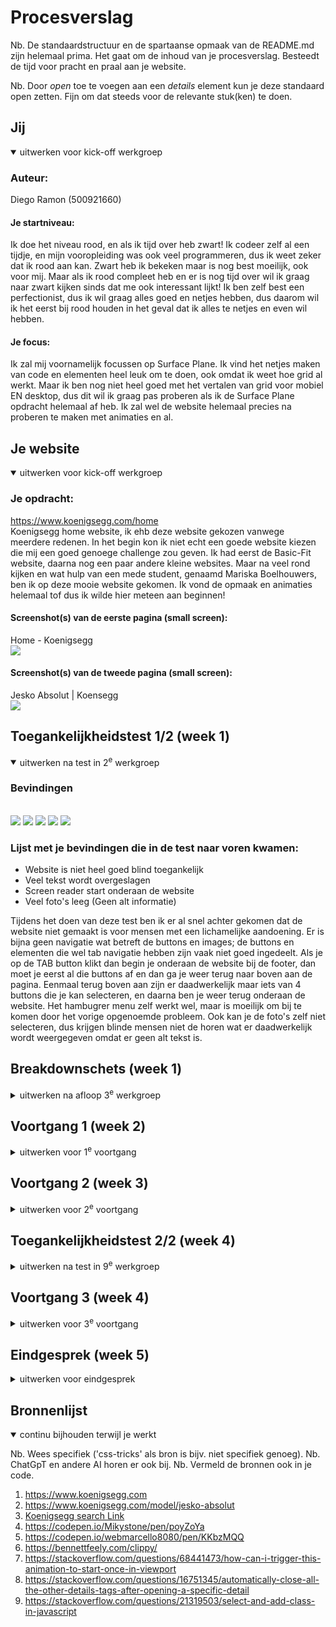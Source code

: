 # Procesverslag

Nb. De standaardstructuur en de spartaanse opmaak van de README.md zijn helemaal prima. Het gaat om de inhoud van je procesverslag. Besteedt de tijd voor pracht en praal aan je website.

Nb. Door *open* toe te voegen aan een *details* element kun je deze standaard open zetten. Fijn om dat steeds voor de relevante stuk(ken) te doen.





## Jij

<details open>
  <summary>uitwerken voor kick-off werkgroep</summary>

  ### Auteur:
  Diego Ramon (500921660)

  #### Je startniveau:
  Ik doe het niveau rood, en als ik tijd over heb zwart! Ik codeer zelf al een tijdje, en mijn vooropleiding was ook veel programmeren, dus ik weet zeker dat ik rood aan kan. Zwart heb ik bekeken maar is nog best moeilijk, ook voor mij. Maar als ik rood compleet heb en er is nog tijd over wil ik graag naar zwart kijken sinds dat me ook interessant lijkt! Ik ben zelf best een perfectionist, dus ik wil graag alles goed en netjes hebben, dus daarom wil ik het eerst bij rood houden in het geval dat ik alles te netjes en even wil hebben.

  #### Je focus:
  Ik zal mij voornamelijk focussen op Surface Plane. Ik vind het netjes maken van code en elementen heel leuk om te doen, ook omdat ik weet hoe grid al werkt. Maar ik ben nog niet heel goed met het vertalen van grid voor mobiel EN desktop, dus dit wil ik graag pas proberen als ik de Surface Plane opdracht helemaal af heb. Ik zal wel de website helemaal precies na proberen te maken met animaties en al.
 
</details>





## Je website

<details open>
  <summary>uitwerken voor kick-off werkgroep</summary>

  ### Je opdracht:
  https://www.koenigsegg.com/home <br>
  Koenigsegg home website, ik ehb deze website gekozen vanwege meerdere redenen. In het begin kon ik niet echt een goede website kiezen die mij een goed genoege challenge zou geven. Ik had eerst de Basic-Fit website, daarna nog een paar andere kleine websites. Maar na veel rond kijken en wat hulp van een mede student, genaamd Mariska Boelhouwers, ben ik op deze mooie website gekomen. Ik vond de opmaak en animaties helemaal tof dus ik wilde hier meteen aan beginnen!

  #### Screenshot(s) van de eerste pagina (small screen): 
  
  Home - Koenigsegg <br>
  <img src="readme-images/HomePage.png">

  #### Screenshot(s) van de tweede pagina (small screen):
  Jesko Absolut | Koensegg <br>
  <img src="readme-images/JeskoPage.png">
 
</details>



## Toegankelijkheidstest 1/2 (week 1)

<details open>
  <summary>uitwerken na test in 2<sup>e</sup> werkgroep</summary>

  ### Bevindingen
  <br>

  <img src="readme-images/Checklist/Test1/Diego_Ramon_210_WCAG_Checklist_Week1_Page_1.png">

  <img src="readme-images/Checklist/Test1/Diego_Ramon_210_WCAG_Checklist_Week1_Page_2.png">

  <img src="readme-images/Checklist/Test1/Diego_Ramon_210_WCAG_Checklist_Week1_Page_3.png">

  <img src="readme-images/Checklist/Test1/Diego_Ramon_210_WCAG_Checklist_Week1_Page_4.png">

  <img src="readme-images/Checklist/Test1/Diego_Ramon_210_WCAG_Checklist_Week1_Page_5.png">
  
  ### Lijst met je bevindingen die in de test naar voren kwamen:
  - Website is niet heel goed blind toegankelijk
  - Veel tekst wordt overgeslagen
  - Screen reader start onderaan de website
  - Veel foto's leeg (Geen alt informatie)

  Tijdens het doen van deze test ben ik er al snel achter gekomen dat de website niet gemaakt is voor mensen met een lichamelijke aandoening. Er is bijna geen navigatie wat betreft de buttons en images; de buttons en elementen die wel tab navigatie hebben zijn vaak niet goed ingedeelt. Als je op de TAB button klikt dan begin je onderaan de website bij de footer, dan moet je eerst al die buttons af en dan ga je weer terug naar boven aan de pagina. Eenmaal terug boven aan zijn er daadwerkelijk maar iets van 4 buttons die je kan selecteren, en daarna ben je weer terug onderaan de website.
  Het hambugrer menu zelf werkt wel, maar is moeilijk om bij te komen door het vorige opgenoemde probleem.
  Ook kan je de foto's zelf niet selecteren, dus krijgen blinde mensen niet de horen wat er daadwerkelijk wordt weergegeven omdat er geen alt tekst is.
</details>



## Breakdownschets (week 1)

<details>
  <summary>uitwerken na afloop 3<sup>e</sup> werkgroep</summary>

  ### de hele pagina: 
  <img src="readme-images/SchetsUitwerkingPagina1.png">
  

  ### dynamisch deel (bijv menu): 
  <img src="readme-images/DynamischDeel1.png">

  ### wellicht nog een dynamisch deel (bijv filter): 
  <img src="readme-images/DynamischDeel2.png">
  <br>
  Ik heb voor de eerste paar schetsen de meest belangrijke onderdelen uitgewerkt die niet vaak worden herhaalt of uniek van zichzelf zijn op de pagina's die ik heb uitgekozen. Ik heb van de eerst pagina twee screenshots uitgewerkt waar je duidelijk kan zien welke elementen waar worden gebruikt. De eerste foto is de aller erste section die je krijgt te zien als je de website net bezoekt, dit bestaat uit een logo, menu, een h1 en een button. Daarna krijg je de tweede section te zien op de tweede foto, en dit zijn showcases van autos met button die lijden naar andere fotos en buttons van auto's.
  Voor de tweede pagina heb ik drie screenshots uitgewerkt die alle drie uniek zijn. De eerste foto is van de aller eerste section van die pagina, dit is wat je als eerst krijgt te zien als je deze pagina bezoekt. Daarna de tweede section, dit is voornamelijk tekst en informatie, en de derde seciton is een foto met een h2
</details>





## Voortgang 1 (week 2)

<details>
  <summary>uitwerken voor 1<sup>e</sup> voortgang</summary>

  ### Stand van zaken
  hier dit ging goed & dit was lastig (neem ook screenshots op van delen van je website en code)

  Ik vond dat het programmeren en bedenken van code zelf zeer goed ging, ik had weinig problemen tot nu toe en kon alles vrij makkelijk doen, mijn opbouw van de website gaat ook zeer snel en heeft op dit moment een zeer goede snelheid waar ik blij mee ben. Ook vind ik dat het programmeren met grid heel goed is gegaan. Door het grid systeem is de hele website bouwen 100x makkelijker geworden.
  <br>
  ### Grid Sections
  <img src="readme-images/GridSection.png">

  ### Header Code
  <img src="readme-images/HeaderCode.png">

  ### Javascript for Hamburger Menu
  <img src="readme-images/MenuJavascript.png">

  ### Agenda voor meeting
  samen met je groepje opstellen

  | Diego          | Chanel             | Yasmine        | -                |
  | ---            | ---                | ---            | ---              |
  | Hamburger menu | Headings           | algemene check | ---              |
  | headings       | Opmaak             | ...            | ---              |
  | ...            | Algemeen check     | ...            | ...              |


  ### Verslag van meeting
  hier na afloop snel de uitkomsten van de meeting vastleggen

  - Let voornamelij op de heading types
  - Alt tekst
  - Hamburger menu maken
<br>
In het algemeen zag de website er al zeer goed uit en was Ivo zeer blijh met de progressie, hij vond wel dat de github read.me er best leeg uitzag en vond da tik er meer an moet zitten. Verder moet ik in het vervolg beter opletten op welke headings ik gebruik. Nu heb ik meerdere h2's of h3's op verkeerde volgorde staan terwijl er een duidelijke hierarchie is voor deze elementen. Ook kreeg ik antwoord op mijn vraag wat betreft de hamburger menu's, maar dit kan ik gewoon maken zonder problemen.
<br>

### Klein overzicht van de meeting
- Maak de code goed semantisch, voornamelijk de HTML
- Toegankelijkheidstest mag meer uitgebreid
- Niet alles in lijstjes doen
- Voeg maar eenmaal een H1 toe bovenaan de pagina
- In elke section H2 gebruiker
- H3 pas in of onder een H2 gebruiken
- Classes en ID's alleen waar nodig is

</details>





## Voortgang 2 (week 3)

<details>
  <summary>uitwerken voor 2<sup>e</sup> voortgang</summary>

  ### Stand van zaken
  Tot nu toe verloopt het coderen van mijn hele websites verassend soepel, ik heb nog geen problemen gehad en alles verloopt precies zoals ik wil. Ik heb het wel druk, dus het tempo is minder hoog dan gewilt, maar de progressie gaat goed en zoals het nu verloopt hebben de student-assistenten er vol vertrouwen in dat ik het haal.

  Ik vond het persoonlijk heel leuk om weer een goed werkende hamburger menu te maken, ik had alleen zelf nog een paar vragen hoe ik een goede animatie kon toevoegen. Ik heb al basis kennis over animeren, maar deze animatie was meer advanced dan ik gewend ben, dus ik had daar zeker hulp bij nodig.

  Het opbouwern van de website zelf ging ook verassend goed, het idee van eerst de content erin zetten en dan stylen ging verassend goed. Ik had hier en daar wat elementen waar ik wat langer mee bezig was, maar tot nu toe had ik geen onderwerpen waar ik dagen lang aan vast ben blijven zitten

  Ik ben voor nu van plan om meerdere animaties te maken voor op de website, dat houd in:
  - Een open animatie voor het hamburger menu
  - Een OnScroll animatie die ervoor zorgt dat de text tevoorschijn komt
  - Een OnScroll Animatie die ervoor zorgt dat image tevoorschijn komen.
  - Kleine animaties zoals transitions of andere kleine overgangen waar keyframes voor nodig zijn

  ### Agenda voor meeting
  samen met je groepje opstellen

  | Diego          | Chanel             | Yasmine        | -                |
  | ---            | ---                | ---            | ---              |
  | Animaties      | Headings           | algemene check | ---              |
  | ...            | Opmaak             | ...            | ---              |
  | ...            | Algemeen check     | ...            | ...              |


  ### Verslag van meeting
  hier na afloop snel de uitkomsten van de meeting vastleggen

  - Tips over animaties gekregen, ik heb een goede website gekregen die ik kan gebruiken! (Staat bij de bronnenlijst)
  - Kort over de code heen gegaan
  - Meegekeken hoe je een carousel goed automatisch kon maken.

</details>





## Toegankelijkheidstest 2/2 (week 4)

<details>
  <summary>uitwerken na test in 9<sup>e</sup> werkgroep</summary>

  <img src="readme-images/Checklist/Test2/Diego_Ramon_210_WCAG_Checklist_Week1_Page_1.png">

  <img src="readme-images/Checklist/Test2/Diego_Ramon_210_WCAG_Checklist_Week1_Page_2.png">

  <img src="readme-images/Checklist/Test2/Diego_Ramon_210_WCAG_Checklist_Week1_Page_3.png">

  <img src="readme-images/Checklist/Test2/Diego_Ramon_210_WCAG_Checklist_Week1_Page_4.png">

  <img src="readme-images/Checklist/Test2/Diego_Ramon_210_WCAG_Checklist_Week1_Page_5.png">
  
  ### Bevindingen
  Lijst met je bevindingen die in de test naar voren kwamen:
  <br>
  - Ik heb mijn website goed verwerkt wat betreft toegankelijkheid.
  - Er missen hier en daar nog een paar elementen maar alles loopt goed bij (Er missen een paar buttons)
  - Ik kon niet de hele checklist afvinken omdat de pagina's die ik heb gekozen niet alle elementen bevatten die ik moet uittesten (Videos, gifs, etc.)
  - Alt teksten zijn wel aanwezig.
  - Ik heb een logische volgorde toegevoegd aan mijn buttons, op de originele pagina begint de screenreader onderaan.
<br>

Omdat ik vorige keer de originele website heb getest wist ik wel waar ik naar toe moest werken. Er moesten veel verbeteringen worden gemaakt wat betreft de toegankelijkheid. Buttons hadden een verkeerde volgorde en startte onderaan, en sommige buttons werden helemaal niet geselecteerd. Dit is allemaal gefixed op mijn website. Ook heeft elke foto nu een alt tekst; dit was ook iets dat de originele pagina niet had.
Het hamburger menu kan je nu ook openen door midden van de TAB button, en in de hamburger menu kan je nu ook weer weg navigeren.
De tweede pagina had eigenlijk de zelfde problemen en deze zijn ook opgelost.
</details>





## Voortgang 3 (week 4)

<details>
  <summary>uitwerken voor 3<sup>e</sup> voortgang</summary>

  ### Stand van zaken
  Toen ik bij dit gesprek aankwam had ik eigenlijk bijna geen probleme om te melden of vragen aan de docent, ik was best goed op gang en had ook al helemaal een plan hoe is alles uit moest shcrijven. Dus ik kwam eigenlijk de les in zonder super veel vragen te hebben voorbereid. Ik had maar 1 goede vraag om te stellen; dit was dan ook meteen de enige vraag die ik had.
  1. Ik heb dus een klein probleempje wanneer ik mijn hamburger menu open. Ik ben dus ook gaan testen om mijn website goed toegankelijk te krijgen, maar wanneer ik op TAB klik om de buttons af te gaan selecteert hij ook de buttons achter het hamburger menu. Dit is natuurlijk niet handig als je niet ziet wat er gebeurt. Ik weet wel waar het probleem ligt, maar heb hier geen fix op.

  <img src="readme-images/VoortgangMenuProbleem.png">


  ### Agenda voor meeting
  samen met je groepje opstellen

  | Diego          | Chanel             | Yasmine          | student 4        |
  | ---            | ---                | ---              | ---              |
  | Hamburger Menu | Footer             | Responsive maken | en dan ik dat    |
  | ...            | Carousel           | ...              | dit wil ik zeker |
  | ...            | Inschrijf formulier| ...              | ...              |
  | ...            | Light/Dark mode    | ...              | ...              |
  | ...            | Videos             | ...              | ...              |
  | ...            | Reduced motion     | ...              | ...              |


  ### Verslag van meeting
  hier na afloop snel de uitkomsten van de meeting vastleggen

  - Ik heb dus een paar tips gekregen van de docent om mijn hamburger menu te fixen op een manier dat ik TAB in kan klikken en niet op de pagina erachter kom. Deze fixen zijn ook nog niet comfirmed dus ik moet ze zelfs uittesten.
  - Ik heb ook nog een paar details gehoord van andere studenten, waaronder het feit dat we eerst moeten focussen op de eerste pagina en daarna pas de tweede. Quantity >>> Quality

</details>





## Eindgesprek (week 5)

<details>
  <summary>uitwerken voor eindgesprek</summary>

  ### Je uitkomst - karakteristiek screenshots:
  Het is mij verassend goed gelukt om de originele website na te bouwen. Ik heb ze super vaak vergeleken en uiteindelijk is mijn product bijna het zelfde met wat kleine andere details hier en daar. Ook zitten er verbeteringen!
  <br>
  <img src="readme-images/Eindgesprek/HomePage.png">


  ### Dit ging goed/Heb ik geleerd: 
  1. Mijn hamburger menu vind ik persoonlijk heel goed gelukt! Het is me gelukt om een volledig werkende grid erin te hebben dit ook redelijk goed mee scaled.
  2. Als tweede heb ik details, ik heb ze best goed kunnen opmaken met css en andere elementen, Ze zijn ook nog zeer accuraat vergeteleken met de originele website en het was best wel wat werk om het goed te krijgen.
  3. Als derde heb ik de specififcatie section, dit was in het begin best wel een uitdaging om semantisch te schrijven, maar is uiteindelijk beter gelukt dan ik dacht!
  4. Hier heb ik een carousel gemaakt die constant van fotos veranderdt met een kleine timer onderaan die bijhoudt wanneer de image verandert.
  5. En als laatste de informatie sections, deze sections waren heel leuk om aan te passen en vond ik uiteindelijk ook het meest satisfying vanwege hun opmaak.

  <img src="readme-images/Eindgesprek/GingGoed1.png">
  <img src="readme-images/Eindgesprek/GingGoed2.png">
  <img src="readme-images/Eindgesprek/GingGoed3.png">
  <img src="readme-images/Eindgesprek/GingGoed4.png">
  <img src="readme-images/Eindgesprek/GingGoed5.png">


  ### Dit was lastig/Is niet gelukt:
  Er is maar 1 element niet gelukt om te maken; en dat is een parallax achtergrond. Dit is mij helaas niet gelukt en had ik ook  te weinig tijd voor... Gelukkig is de rest wel af gekomen!

  <img src="readme-images/Eindgesprek/NietGelukt.png">
</details>





## Bronnenlijst

<details open>
  <summary>continu bijhouden terwijl je werkt</summary>

  Nb. Wees specifiek ('css-tricks' als bron is bijv. niet specifiek genoeg). 
  Nb. ChatGpT en andere AI horen er ook bij.
  Nb. Vermeld de bronnen ook in je code.

  1. https://www.koenigsegg.com
  2. https://www.koenigsegg.com/model/jesko-absolut
  3. [Koenigsegg search Link](https://www.google.com/search?q=koenigsegg&client=opera-gx&hs=0F3&sca_esv=24731a508b288d28&sca_upv=1&sxsrf=ADLYWIKtnU6MareJp1gvp1XBgV5XtMP8JA%3A1725648579442&ei=w07bZtDJGoCJ9u8Pz9zVuAE&oq=koe&gs_lp=Egxnd3Mtd2l6LXNlcnAiA2tvZSoCCAEyChAjGIAEGCcYigUyChAjGIAEGCcYigUyChAAGIAEGEMYigUyChAAGIAEGEMYigUyEBAAGIAEGLEDGEMYgwEYigUyEBAAGIAEGLEDGEMYgwEYigUyExAuGIAEGLEDGNEDGEMYxwEYigUyChAAGIAEGEMYigUyCxAAGIAEGLEDGIMBMgsQABiABBixAxiDAUjmClAAWI4CcAB4AJABAJgBQqABtgGqAQEzuAEDyAEA-AEBmAIDoALAAcICBBAjGCfCAhEQLhiABBixAxjRAxiDARjHAcICCBAAGIAEGLEDwgIFEAAYgATCAg4QABiABBixAxiDARiKBZgDAJIHATOgB_si&sclient=gws-wiz-serp)
  4. https://codepen.io/Mikystone/pen/poyZoYa
  5. https://codepen.io/webmarcello8080/pen/KKbzMQQ
  6. https://bennettfeely.com/clippy/
  7. https://stackoverflow.com/questions/68441473/how-can-i-trigger-this-animation-to-start-once-in-viewport
  8. https://stackoverflow.com/questions/16751345/automatically-close-all-the-other-details-tags-after-opening-a-specific-detail
  9. https://stackoverflow.com/questions/21319503/select-and-add-class-in-javascript

</details>
